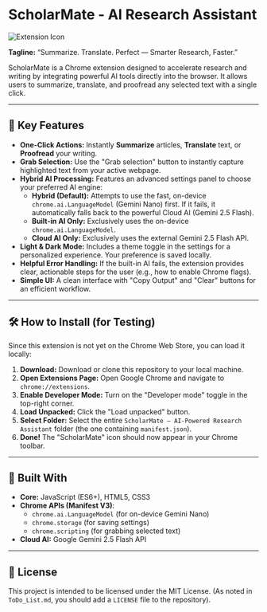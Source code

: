 # ScholarMate - AI Research Assistant

![Extension Icon](./icons/icon128.png)

**Tagline:** “Summarize. Translate. Perfect — Smarter Research, Faster.”

ScholarMate is a Chrome extension designed to accelerate research and writing by integrating powerful AI tools directly into the browser. It allows users to summarize, translate, and proofread any selected text with a single click.

---

## 🚀 Key Features

* **One-Click Actions:** Instantly **Summarize** articles, **Translate** text, or **Proofread** your writing.
* **Grab Selection:** Use the "Grab selection" button to instantly capture highlighted text from your active webpage.
* **Hybrid AI Processing:** Features an advanced settings panel to choose your preferred AI engine:
    * **Hybrid (Default):** Attempts to use the fast, on-device `chrome.ai.LanguageModel` (Gemini Nano) first. If it fails, it automatically falls back to the powerful Cloud AI (Gemini 2.5 Flash).
    * **Built-in AI Only:** Exclusively uses the on-device `chrome.ai.LanguageModel`.
    * **Cloud AI Only:** Exclusively uses the external Gemini 2.5 Flash API.
* **Light & Dark Mode:** Includes a theme toggle in the settings for a personalized experience. Your preference is saved locally.
* **Helpful Error Handling:** If the built-in AI fails, the extension provides clear, actionable steps for the user (e.g., how to enable Chrome flags).
* **Simple UI:** A clean interface with "Copy Output" and "Clear" buttons for an efficient workflow.

---

## 🛠️ How to Install (for Testing)

Since this extension is not yet on the Chrome Web Store, you can load it locally:

1.  **Download:** Download or clone this repository to your local machine.
2.  **Open Extensions Page:** Open Google Chrome and navigate to `chrome://extensions`.
3.  **Enable Developer Mode:** Turn on the "Developer mode" toggle in the top-right corner.
4.  **Load Unpacked:** Click the "Load unpacked" button.
5.  **Select Folder:** Select the entire `ScholarMate – AI-Powered Research Assistant` folder (the one containing `manifest.json`).
6.  **Done!** The "ScholarMate" icon should now appear in your Chrome toolbar.

---

## 🔧 Built With

* **Core:** JavaScript (ES6+), HTML5, CSS3
* **Chrome APIs (Manifest V3)**:
    * `chrome.ai.LanguageModel` (for on-device Gemini Nano)
    * `chrome.storage` (for saving settings)
    * `chrome.scripting` (for grabbing selected text)
* **Cloud AI:** Google Gemini 2.5 Flash API

---

## 📄 License

This project is intended to be licensed under the MIT License. (As noted in `ToDo_List.md`, you should add a `LICENSE` file to the repository).

